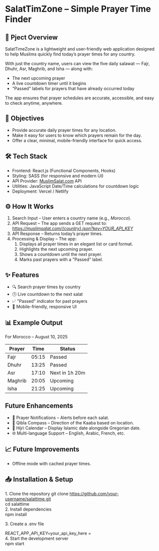 # **SalatTimZone – Simple Prayer Time Finder**

## **📌 Pject Overview**

SalatTimeZone is a lightweight and user-friendly web application designed to help Muslims quickly find today’s prayer times for any country.

With just the country name, users can view the five daily salawat — Fajr, Dhuhr, Asr, Maghrib, and Isha — along with:

* The next upcoming prayer  
* A live countdown timer until it begins  
* "Passed" labels for prayers that have already occurred today

The app ensures that prayer schedules are accurate, accessible, and easy to check anytime, anywhere.

## **🎯 Objectives**

* Provide accurate daily prayer times for any location.  
* Make it easy for users to know which prayers remain for the day.  
* Offer a clear, minimal, mobile-friendly interface for quick access.

## **🛠️ Tech Stack**

* Frontend: React.js (Functional Components, Hooks)  
* Styling: SASS (for responsive and modern UI)  
* API Provider: [MuslimSalat.com](https://muslimsalat.com/) API  
* Utilities: JavaScript Date/Time calculations for countdown logic  
* Deployment: Vercel / Netlify

## **⚙️ How It Works**

1. Search Input – User enters a country name (e.g., *Morocco*).  
2. API Request – The app sends a GET request to: [https:*//muslimsalat.com/{country}.json?key=YOUR\_API\_KEY*](https://muslimsalat.com/{country}.json?key=YOUR_API_KEY)  
3. API Response – Returns today’s prayer times.  
4. Processing & Display – The app:  
   1. Displays all prayer times in an elegant list or card format.  
   2. Highlights the next upcoming prayer.  
   3. Shows a countdown until the next prayer.  
   4. Marks past prayers with a "Passed" label.

## 

## 

## **✨ Features**

* 🔍 Search prayer times by country  
* 🕒 Live countdown to the next salat  
* ✅ "Passed" indicator for past prayers  
* 📱 Mobile-friendly, responsive UI

## **📊 Example Output**

For Morocco – August 10, 2025

| Prayer | Time | Status |
| ----- | ----- | ----- |
| Fajr | 05:15 | Passed |
| Dhuhr | 13:25 | Passed |
| Asr | 17:10 | Next in 1h 20m |
| Maghrib | 20:05 | Upcoming |
| Isha | 21:25 | Upcoming |

## **Future Enhancements**

* 📢 Prayer Notifications – Alerts before each salat.  
* 🧭 Qibla Compass – Direction of the Kaaba based on location.  
* 🌙 Hijri Calendar – Display Islamic date alongside Gregorian date.  
* 🌐 Multi-language Support – English, Arabic, French, etc.

## **📈 Future Improvements**

* Offline mode with cached prayer times.

## **📥 Installation & Setup**

1\. Clone the repository git clone https://github.com/your-username/salattime.git  
cd salattime   
2\. Install dependencies  
npm install

3\. Create a .env file

REACT\_APP\_API\_KEY=your\_api\_key\_here  \=   
4\. Start the development server  
npm start
